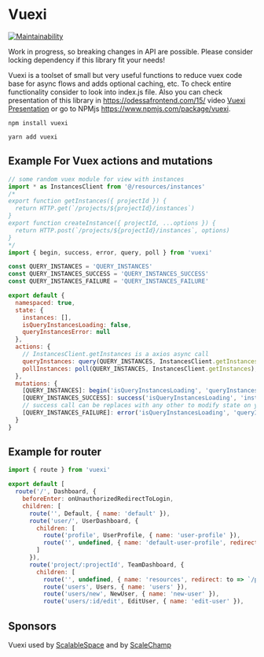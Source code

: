 # Vuexi
[![Maintainability](https://api.codeclimate.com/v1/badges/424d9ad5403bdf92aa92/maintainability)](https://codeclimate.com/github/mikefaraponov/vuexi/maintainability)

Work in progress, so breaking changes in API are possible. Please consider locking dependency if this library fit your needs!

Vuexi is a toolset of small but very useful functions to reduce vuex code base for async flows and adds optional caching, etc.
To check entire functionality consider to look into index.js file. Also you can check presentation of this library in https://odessafrontend.com/15/ video [Vuexi Presentation](https://www.youtube.com/watch?v=Q_olFkYVakg) or go to NPMjs https://www.npmjs.com/package/vuexi.

```npm install vuexi```

```yarn add vuexi```

## Example For Vuex actions and mutations 

```javascript
// some random vuex module for view with instances
import * as InstancesClient from '@/resources/instances'
/*
export function getInstances({ projectId }) {
  return HTTP.get(`/projects/${projectId}/instances`)
}
export function createInstance({ projectId, ...options }) {
  return HTTP.post(`/projects/${projectId}/instances`, options)
}
*/
import { begin, success, error, query, poll } from 'vuexi'

const QUERY_INSTANCES = 'QUERY_INSTANCES'
const QUERY_INSTANCES_SUCCESS = 'QUERY_INSTANCES_SUCCESS'
const QUERY_INSTANCES_FAILURE = 'QUERY_INSTANCES_FAILURE'

export default {
  namespaced: true,
  state: {
    instances: [],
    isQueryInstancesLoading: false,
    queryInstancesError: null
  },
  actions: {
    // InstancesClient.getInstances is a axios async call
    queryInstances: query(QUERY_INSTANCES, InstancesClient.getInstances), // used for initial load of state
    pollInstances: poll(QUERY_INSTANCES, InstancesClient.getInstances), // used for polling purposes with setInterval
  },
  mutations: {
    [QUERY_INSTANCES]: begin('isQueryInstancesLoading', 'queryInstancesError'), // essentialy is a macros to set isQueryInstancesLoading to true and queryInstancesError to null
    [QUERY_INSTANCES_SUCCESS]: success('isQueryInstancesLoading', 'instances'), // sets isQueryInstancesLoading to false and instances from axios data object provided to this mutation from "query" or "poll" helper
    // success call can be replaces with any other to modify state on your purpose (removeById, push, silence, etc)
    [QUERY_INSTANCES_FAILURE]: error('isQueryInstancesLoading', 'queryInstancesError') // sets isQueryInstancesLoading to false and queryInstancesError to error from axious call provided to this mutation
  }
}
```

## Example for router
```javascript
import { route } from 'vuexi'

export default [
  route('/', Dashboard, {
    beforeEnter: onUnauthorizedRedirectToLogin,
    children: [
      route('', Default, { name: 'default' }),
      route('user/', UserDashboard, {
        children: [
          route('profile', UserProfile, { name: 'user-profile' }),
          route('', undefined, { name: 'default-user-profile', redirect: { name: 'user-profile' } })
        ]
      }),
      route('project/:projectId', TeamDashboard, {
        children: [
          route('', undefined, { name: 'resources', redirect: to => `/project/${to.params.projectId}/users` }),
          route('users', Users, { name: 'users' }),
          route('users/new', NewUser, { name: 'new-user' }),
          route('users/:id/edit', EditUser, { name: 'edit-user' }),
```

## Sponsors
Vuexi used by [ScalableSpace](https://scalablespace.net) and by [ScaleChamp](https://scalechamp.com)
